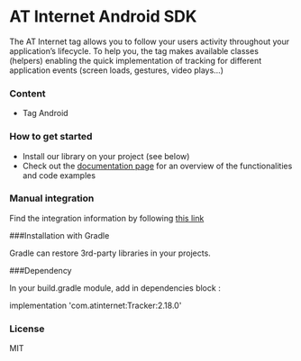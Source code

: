 # AT Internet Android SDK
The AT Internet tag allows you to follow your users activity throughout your application’s lifecycle.
To help you, the tag makes available classes (helpers) enabling the quick implementation of tracking for different application events (screen loads, gestures, video plays…)

### Content
* Tag Android

### How to get started
  - Install our library on your project (see below)
  - Check out the [documentation page] for an overview of the functionalities and code examples

### Manual integration
Find the integration information by following [this link]

###Installation with Gradle

Gradle can restore 3rd-party libraries in your projects.

###Dependency

  In your build.gradle module, add in dependencies block :

   implementation 'com.atinternet:Tracker:2.18.0'

### License
MIT


   [this link]: <http://developers.atinternet-solutions.com/android-en/getting-started/operating-principle-android-en//>
   [documentation page]: <http://developers.atinternet-solutions.com/android-en/getting-started/operating-principle-android-en//>
